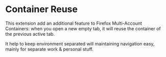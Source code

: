 # Container Reuse

This extension add an additional feature to Firefox Multi-Account Containers: when you open a new empty tab,
it will reuse the container of the previous active tab.

It help to keep environment separated will maintaining navigation easy, mainly for separate work & personal stuff.